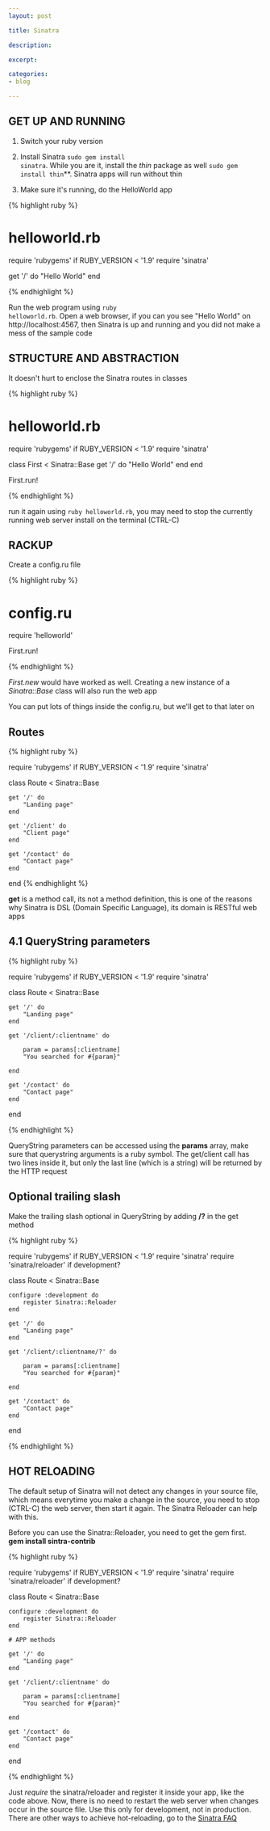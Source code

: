 ```yaml
---
layout: post

title: Sinatra

description: 

excerpt:

categories:
- blog 

---
```



## GET UP AND RUNNING

1. Switch your ruby version 

2. Install Sinatra <code class="codeblock">sudo gem install sinatra</code>. While you are it, install the *thin* package as well <code class="codeblock">sudo gem install thin</code>**. Sinatra apps will run without thin
3. Make sure it's running, do the HelloWorld app 

{% highlight ruby %}

# helloworld.rb

require 'rubygems' if RUBY_VERSION < '1.9'
require 'sinatra'

get '/' do
	"Hello World"
end

{% endhighlight %}

Run the web program using <code class="codeblock">ruby helloworld.rb</code>. Open a web browser, if you can you see "Hello World" on http://localhost:4567, then Sinatra is up and running and you did not make a mess of the sample code 


## STRUCTURE AND ABSTRACTION

It doesn't hurt to enclose the Sinatra routes in classes

{% highlight ruby %}


# helloworld.rb

require 'rubygems' if RUBY_VERSION < '1.9'
require 'sinatra'

class First < Sinatra::Base
	get '/' do
   		"Hello World"
	end
end

First.run!

{% endhighlight %}

run it again using <code class="codeblock">ruby helloworld.rb</code>, you may need to stop the currently running web server install on the terminal (CTRL-C)


## RACKUP

Create a config.ru file

{% highlight ruby %}

# config.ru

require 'helloworld'

First.run!

{% endhighlight %}

*First.new*  would have worked as well. Creating a new instance of a *Sinatra::Base* class will also run the web app

You can put lots of things inside the config.ru, but we'll get to that later on

## Routes

{% highlight ruby %}

require 'rubygems' if RUBY_VERSION < '1.9'
require 'sinatra'

class Route < Sinatra::Base 

	get '/' do
		"Landing page"
	end

	get '/client' do
		"Client page"
	end

	get '/contact' do
		"Contact page"
	end
end
{% endhighlight %}


**get** is a method call, its not a method definition, this is one of the reasons why Sinatra is DSL (Domain Specific Language), its domain is RESTful web apps

## 4.1 QueryString parameters 

{% highlight  ruby %}

require 'rubygems' if RUBY_VERSION < '1.9'
require 'sinatra'

class Route < Sinatra::Base 

	get '/' do
		"Landing page"
	end

	get '/client/:clientname' do
	
		param = params[:clientname]
		"You searched for #{param}"

	end

	get '/contact' do
		"Contact page"
	end
end

{% endhighlight %}

QueryString parameters can be accessed using the **params** array, make sure that querystring arguments is a ruby symbol. The get/client call has two lines inside it, but only the last line (which is a string) will be returned by the HTTP request

## Optional trailing slash

Make the trailing slash optional in QueryString by adding **/?** in the get method

{% highlight  ruby %}

require 'rubygems' if RUBY_VERSION < '1.9'
require 'sinatra'
require 'sinatra/reloader' if development?

class Route < Sinatra::Base 

	configure :development do
		register Sinatra::Reloader
	end

	get '/' do
		"Landing page"
	end

	get '/client/:clientname/?' do
	
		param = params[:clientname]
		"You searched for #{param}"

	end

	get '/contact' do
		"Contact page"
	end

end

{% endhighlight %}


## HOT RELOADING

The default setup of Sinatra will not detect any changes in your source file, which means everytime you make a change in the source, you need to stop (CTRL-C) the web server, then start it again. The Sinatra Reloader can help with this. 

Before you can use the Sinatra::Reloader, you need to get the gem first. **gem install sintra-contrib**

{% highlight  ruby %}

require 'rubygems' if RUBY_VERSION < '1.9'
require 'sinatra'
require 'sinatra/reloader' if development?

class Route < Sinatra::Base 

	configure :development do
		register Sinatra::Reloader
	end

	# APP methods

	get '/' do
		"Landing page"
	end

	get '/client/:clientname' do
	
		param = params[:clientname]
		"You searched for #{param}"

	end

	get '/contact' do
		"Contact page"
	end

end

{% endhighlight %}

Just *require* the sinatra/reloader and register it inside your app, like the code above. Now, there is no need to restart the web server when changes occur in the source file. Use this only for development, not in production. There are other ways to achieve hot-reloading, go to the [Sinatra FAQ](http://www.sinatrarb.com/faq.html)














